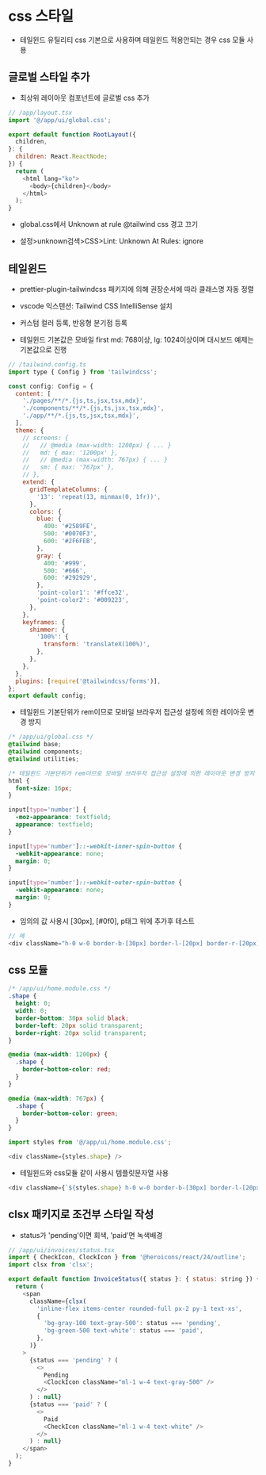 # css 스타일

- 테일윈드 유틸리티 css 기본으로 사용하며 테일윈드 적용안되는 경우 css 모듈 사용

## 글로벌 스타일 추가

- 최상위 레이아웃 컴포넌트에 글로벌 css 추가

```js
// /app/layout.tsx
import '@/app/ui/global.css';

export default function RootLayout({
  children,
}: {
  children: React.ReactNode;
}) {
  return (
    <html lang="ko">
      <body>{children}</body>
    </html>
  );
}
```

- global.css에서 Unknown at rule @tailwind css 경고 끄기

- 설정>unknown검색>CSS>Lint: Unknown At Rules: ignore

## 테일윈드

- prettier-plugin-tailwindcss 패키지에 의해 권장순서에 따라 클래스명 자동 정렬

- vscode 익스텐션: Tailwind CSS IntelliSense 설치

- 커스텀 컬러 등록, 반응형 분기점 등록

- 테일윈드 기본값은 모바일 first md: 768이상, lg: 1024이상이며 대시보드 예제는 기본값으로 진행

```js
// /tailwind.config.ts
import type { Config } from 'tailwindcss';

const config: Config = {
  content: [
    './pages/**/*.{js,ts,jsx,tsx,mdx}',
    './components/**/*.{js,ts,jsx,tsx,mdx}',
    './app/**/*.{js,ts,jsx,tsx,mdx}',
  ],
  theme: {
    // screens: {
    //   // @media (max-width: 1200px) { ... }
    //   md: { max: '1200px' },
    //   // @media (max-width: 767px) { ... }
    //   sm: { max: '767px' },
    // },
    extend: {
      gridTemplateColumns: {
        '13': 'repeat(13, minmax(0, 1fr))',
      },
      colors: {
        blue: {
          400: '#2589FE',
          500: '#0070F3',
          600: '#2F6FEB',
        },
        gray: {
          400: '#999',
          500: '#666',
          600: '#292929',
        },
        'point-color1': '#ffce32',
        'point-color2': '#009223',
      },
    },
    keyframes: {
      shimmer: {
        '100%': {
          transform: 'translateX(100%)',
        },
      },
    },
  },
  plugins: [require('@tailwindcss/forms')],
};
export default config;
```

- 테일윈드 기본단위가 rem이므로 모바일 브라우저 접근성 설정에 의한 레이아웃 변경 방지

```css
/* /app/ui/global.css */
@tailwind base;
@tailwind components;
@tailwind utilities;

/* 테일윈드 기본단위가 rem이므로 모바일 브라우저 접근성 설정에 의한 레이아웃 변경 방지 */
html {
  font-size: 16px;
}

input[type='number'] {
  -moz-appearance: textfield;
  appearance: textfield;
}

input[type='number']::-webkit-inner-spin-button {
  -webkit-appearance: none;
  margin: 0;
}

input[type='number']::-webkit-outer-spin-button {
  -webkit-appearance: none;
  margin: 0;
}
```

- 임의의 값 사용시 [30px], [#0f0], p태그 위에 추가후 테스트

```js
// 메
<div className="h-0 w-0 border-b-[30px] border-l-[20px] border-r-[20px] border-b-[black] border-l-transparent border-r-transparent sm:border-b-[green] md:border-b-[red]" />
```

## css 모듈

```css
/* /app/ui/home.module.css */
.shape {
  height: 0;
  width: 0;
  border-bottom: 30px solid black;
  border-left: 20px solid transparent;
  border-right: 20px solid transparent;
}

@media (max-width: 1200px) {
  .shape {
    border-bottom-color: red;
  }
}

@media (max-width: 767px) {
  .shape {
    border-bottom-color: green;
  }
}
```

```js
import styles from '@/app/ui/home.module.css';

<div className={styles.shape} />
```

- 테일윈드와  css모듈 같이 사용시 템플릿문자열 사용

```js
<div className={`${styles.shape} h-0 w-0 border-b-[30px] border-l-[20px] border-r-[20px] border-b-[black] border-l-transparent border-r-transparent sm:border-b-[green] md:border-b-[red]`} />
```

## clsx 패키지로 조건부 스타일 작성

- status가 'pending'이면 회색, 'paid'면 녹색배경

```js
// /app/ui/invoices/status.tsx
import { CheckIcon, ClockIcon } from '@heroicons/react/24/outline';
import clsx from 'clsx';

export default function InvoiceStatus({ status }: { status: string }) {
  return (
    <span
      className={clsx(
        'inline-flex items-center rounded-full px-2 py-1 text-xs',
        {
          'bg-gray-100 text-gray-500': status === 'pending',
          'bg-green-500 text-white': status === 'paid',
        },
      )}
    >
      {status === 'pending' ? (
        <>
          Pending
          <ClockIcon className="ml-1 w-4 text-gray-500" />
        </>
      ) : null}
      {status === 'paid' ? (
        <>
          Paid
          <CheckIcon className="ml-1 w-4 text-white" />
        </>
      ) : null}
    </span>
  );
}
```
